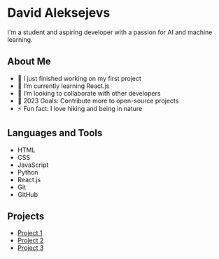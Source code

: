 # David Aleksejevs

I'm a student and aspiring developer with a passion for AI and machine learning.

## About Me

- 🔭 I just finished working on my first project
- 🌱 I’m currently learning React.js
- 👯 I’m looking to collaborate with other developers
- 🥅 2023 Goals: Contribute more to open-source projects
- ⚡ Fun fact: I love hiking and being in nature

## Languages and Tools

- HTML
- CSS
- JavaScript
- Python
- React.js
- Git
- GitHub

## Projects

- [Project 1](https://github.com/davidaleksejevs/project1)
- [Project 2](https://github.com/davidaleksejevs/project2)
- [Project 3](https://github.com/davidaleksejevs/project3)

